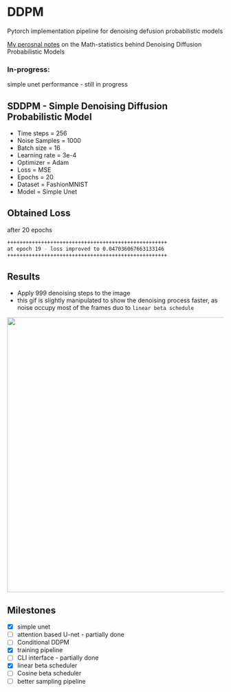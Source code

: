 # DDPM

Pytorch implementation pipeline for denoising defusion probabilistic models


[My perosnal notes](https://scrawny-toad-78d.notion.site/Hopefully-a-deeper-understanding-cbf1ab8b6dea4df29cc0284f17223986) on the Math-statistics behind Denoising Diffusion Probabilistic Models

### In-progress:

simple unet performance - still in progress

## SDDPM - Simple Denoising Diffusion Probabilistic Model
- Time steps = 256
- Noise Samples = 1000
- Batch size = 16
- Learning rate = 3e-4
- Optimizer = Adam
- Loss = MSE
- Epochs = 20
- Dataset = FashionMNIST
- Model = Simple Unet

## Obtained Loss
after 20 epochs
```bash
++++++++++++++++++++++++++++++++++++++++++++++++++++
at epoch 19 - loss improved to 0.047036067663133146
++++++++++++++++++++++++++++++++++++++++++++++++++++
```
## Results
- Apply 999 denoising steps to the image
- this gif is slightly manipulated to show the denoising process faster, as noise occupy most of the frames duo to `linear beta schedule`


<img src="SDDPM_results.gif" width="640" height="640" />

## Milestones

- [x] simple unet
- [ ] attention based U-net - partially done
- [ ] Conditional DDPM
- [x] training pipeline
- [ ] CLI interface - partially done
- [x] linear beta scheduler
- [ ] Cosine beta scheduler
- [ ] better sampling pipeline
